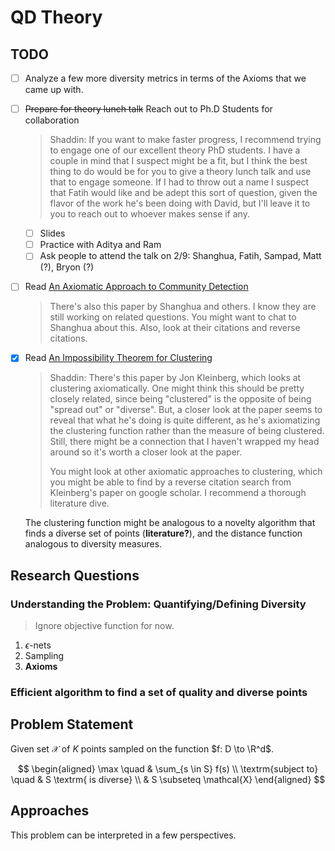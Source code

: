 # QD Theory

## TODO

- [ ] Analyze a few more diversity metrics in terms of the Axioms that we came up with.
- [ ] ~~Prepare for theory lunch talk~~
      Reach out to Ph.D Students for collaboration

  > Shaddin: If you want to make faster progress, I recommend trying to engage
  > one of our excellent theory PhD students. I have a couple in mind that
  > I suspect might be a fit, but I think the best thing to do would be for you
  > to give a theory lunch talk and use that to engage someone. If I had to
  > throw out a name I suspect that Fatih would like and be adept this sort of
  > question, given the flavor of the work he's been doing with David, but I'll
  > leave it to you to reach out to whoever makes sense if any.

  - [ ] Slides
  - [ ] Practice with Aditya and Ram
  - [ ] Ask people to attend the talk on 2/9: Shanghua, Fatih, Sampad, Matt (?), Bryon (?)

- [ ] Read [An Axiomatic Approach to Community Detection](https://viterbi-web.usc.edu/~shanghua/itcs195.pdf)

  > There's also this paper by Shanghua and others. I know they are still working
  > on related questions. You might want to chat to Shanghua about this. Also,
  > look at their citations and reverse citations.

- [x] Read [An Impossibility Theorem for Clustering](https://proceedings.neurips.cc/paper/2002/file/43e4e6a6f341e00671e123714de019a8-Paper.pdf)

  > Shaddin: There's this paper by Jon Kleinberg, which looks at clustering
  > axiomatically. One might think this should be pretty closely related, since
  > being "clustered" is the opposite of being "spread out" or "diverse". But,
  > a closer look at the paper seems to reveal that what he's doing is quite
  > different, as he's axiomatizing the clustering function rather than the
  > measure of being clustered. Still, there might be a connection that
  > I haven't wrapped my head around so it's worth a closer look at the paper.
  >
  > You might look at other axiomatic approaches to clustering, which you might
  > be able to find by a reverse citation search from Kleinberg's paper on
  > google scholar. I recommend a thorough literature dive.

  The clustering function might be analogous to a novelty algorithm that finds
  a diverse set of points (**literature?**), and the distance function
  analogous to diversity measures.

## Research Questions

### Understanding the Problem: Quantifying/Defining Diversity

> Ignore objective function for now.

1. $\epsilon$-nets
1. Sampling
1. **Axioms**

### Efficient algorithm to find a set of quality and diverse points

## Problem Statement

Given set $\mathcal{X}$ of $K$ points sampled on
the function $f: D \to \R^d$.

$$
\begin{aligned}
\max \quad & \sum_{s \in S} f(s) \\
\textrm{subject to} \quad & S \textrm{ is diverse} \\
                          & S \subseteq \mathcal{X}
\end{aligned}
$$

## Approaches

This problem can be interpreted in a few perspectives.
